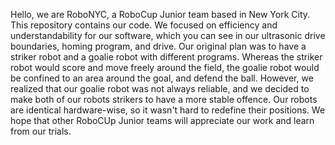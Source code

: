 Hello, we are RoboNYC, a RoboCup Junior team based in New York City. This repository contains our code. We focused on efficiency and understandability for our software, which you can see in our ultrasonic drive boundaries, homing program, and drive. Our original plan was to have a striker robot and a goalie robot with different programs. Whereas the striker robot would score and move freely around the field, the goalie robot would be confined to an area around the goal, and defend the ball. However, we realized that our goalie robot was not always reliable, and we decided to make both of our robots strikers to have a more stable offence. Our robots are identical hardware-wise, so it wasn't hard to redefine their positions. We hope that other RoboCUp Junior teams will appreciate our work and learn from our trials. 
